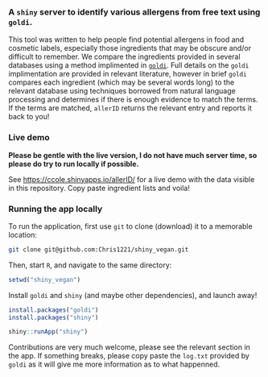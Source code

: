 ### A `shiny` server to identify various allergens from free text using `goldi`. 

This tool was written to help people find potential allergens in food and cosmetic labels, especially those ingredients that may be obscure and/or difficult to remember.  We compare the ingredients provided in several databases using a method implimented in [`goldi`](https://github.com/chris1221/goldi). Full details on the `goldi` implimentation are provided in relevant literature, however in brief `goldi` compares each ingredient (which may be several words long) to the relevant database using techniques borrowed from natural language processing and determines if there is enough evidence to match the terms. If the terms are matched, `allerID` returns the relevant entry and reports it back to you!

### Live demo

**Please be gentle with the live version, I do not have much server time, so please do try to run locally if possible.**

See https://ccole.shinyapps.io/allerID/ for a live demo with the data visible in this repository. Copy paste ingredient lists and voila!

### Running the app locally 

To run the application, first use `git` to clone (download) it to a memorable location:

```sh
git clone git@github.com:Chris1221/shiny_vegan.git
```

Then, start `R`, and navigate to the same directory:

```R
setwd("shiny_vegan")
```

Install `goldi` and `shiny` (and maybe other dependencies), and launch away!

```R
install.packages("goldi")
install.packages("shiny")

shiny::runApp("shiny")
```

Contributions are very much welcome, please see the relevant section in the app. If something breaks, please copy paste the `log.txt` provided by `goldi` as it will give me more information as to what happenned. 


